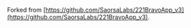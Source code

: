 Forked from [https://github.com/SaorsaLabs/221BravoApp_v3](https://github.com/SaorsaLabs/221BravoApp_v3).